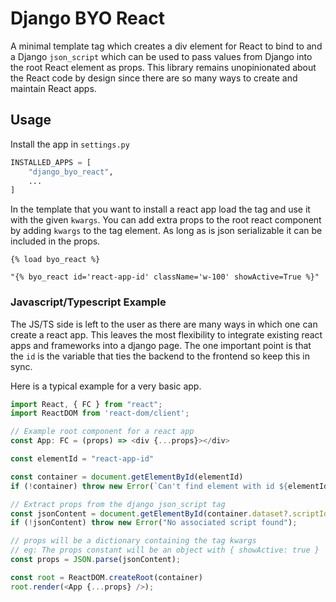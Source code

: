 # Django BYO React

A minimal template tag which creates a div element for React to bind to and a Django `json_script` which can be used to pass values from Django into the root React element as props. This library remains unopinionated about the React code by design since there are so many ways to create and maintain React apps.

## Usage

Install the app in `settings.py`

```python
INSTALLED_APPS = [
    "django_byo_react",
    ...
]
```

In the template that you want to install a react app load the tag and use it with the given `kwargs`. You can add extra props to the root react component by adding `kwargs` to the tag element. As long as is json serializable it can be included in the props.

```django
{% load byo_react %}

"{% byo_react id='react-app-id' className='w-100' showActive=True %}"
```

### Javascript/Typescript Example

The JS/TS side is left to the user as there are many ways in which one can create a react app. This leaves the most flexibility to integrate existing react apps and frameworks into a django page. The one important point is that the `id` is the variable that ties the backend to the frontend so keep this in sync.

Here is a typical example for a very basic app.

```typescript
import React, { FC } from "react";
import ReactDOM from 'react-dom/client';

// Example root component for a react app
const App: FC = (props) => <div {...props}></div>

const elementId = "react-app-id"

const container = document.getElementById(elementId)
if (!container) throw new Error(`Can't find element with id ${elementId}`);

// Extract props from the django json_script tag
const jsonContent = document.getElementById(container.dataset?.scriptId)?.textContent;
if (!jsonContent) throw new Error("No associated script found");

// props will be a dictionary containing the tag kwargs
// eg: The props constant will be an object with { showActive: true }
const props = JSON.parse(jsonContent);

const root = ReactDOM.createRoot(container)
root.render(<App {...props} />);
```
